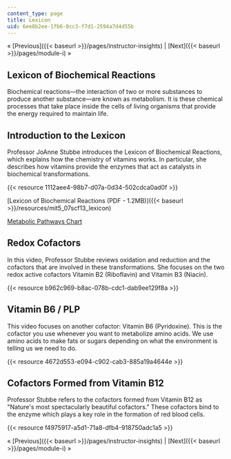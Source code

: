 ```yaml
---
content_type: page
title: Lexicon
uid: 6ee8b2ee-1fb6-0cc3-f7d1-2594a7d4d55b
---
```


« [Previous]({{< baseurl >}}/pages/instructor-insights) | [Next]({{< baseurl >}}/pages/module-i) »

Lexicon of Biochemical Reactions
--------------------------------

Biochemical reactions—the interaction of two or more substances to produce another substance—are known as metabolism. It is these chemical processes that take place inside the cells of living organisms that provide the energy required to maintain life.

Introduction to the Lexicon
---------------------------

Professor JoAnne Stubbe introduces the Lexicon of Biochemical Reactions, which explains how the chemistry of vitamins works. In particular, she describes how vitamins provide the enzymes that act as catalysts in biochemical transformations.

{{< resource 1112aee4-98b7-d07a-0d34-502cdca0ad0f >}}

[Lexicon of Biochemical Reactions (PDF - 1.2MB)]({{< baseurl >}}/resources/mit5_07scf13_lexicon)

[Metabolic Pathways Chart](http://www.iubmb-nicholson.org/chart.html)

Redox Cofactors
---------------

In this video, Professor Stubbe reviews oxidation and reduction and the cofactors that are involved in these transformations. She focuses on the two redox active cofactors Vitamin B2 (Riboflavin) and Vitamin B3 (Niacin).

{{< resource b962c969-b8ac-078b-cdc1-dab9ee129f8a >}}

Vitamin B6 / PLP
----------------

This video focuses on another cofactor: Vitamin B6 (Pyridoxine). This is the cofactor you use whenever you want to metabolize amino acids. We use amino acids to make fats or sugars depending on what the environment is telling us we need to do.

{{< resource 4672d553-e094-c902-cab3-885a19a4644e >}}

Cofactors Formed from Vitamin B12
---------------------------------

Professor Stubbe refers to the cofactors formed from Vitamin B12 as "Nature's most spectacularly beautiful cofactors." These cofactors bind to the enzyme which plays a key role in the formation of red blood cells.

{{< resource f4975917-a5d1-71a8-dfb4-918750adc1a5 >}}

« [Previous]({{< baseurl >}}/pages/instructor-insights) | [Next]({{< baseurl >}}/pages/module-i) »